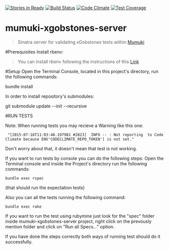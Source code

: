 
[![Stories in Ready](https://badge.waffle.io/mumuki/mumuki-xgobstones-server.png?label=ready&title=Ready)](https://waffle.io/mumuki/mumuki-xgobstones-server)
[![Build Status](https://travis-ci.org/mumuki/mumuki-xgobstones-server.svg?branch=master)](https://travis-ci.org/mumuki/mumuki-xgobstones-server)
[![Code Climate](https://codeclimate.com/github/mumuki/mumuki-xgobstones-server/badges/gpa.svg)](https://codeclimate.com/github/mumuki/mumuki-xgobstones-server)
[![Test Coverage](https://codeclimate.com/github/mumuki/mumuki-xgobstones-server/badges/coverage.svg)](https://codeclimate.com/github/mumuki/mumuki-xgobstones-server/coverage)

# mumuki-xgobstones-server
> Sinatra server for validating xGobstones tests within [Mumuki](http://github.com/mumuki)

#Prerequisites
  Install rbenv:
    
>You can install rbenv following the instructions of this [Link](http://uqbar-wiki.org/index.php?title=Gu%C3%ADa_de_Instalaci%C3%B3n_de_Ruby)

#Setup
 Open  the Terminal Console, located in this project's
 directory, run the following commands: 
  
  bundle install
  
In order to install repository's submodules:
  
  git submodule update --init --recursive 


#RUN TESTS

Note: When running tests you may recieve a Warning like this one:

` "[2015-07-16T11:03:48.197981 #2823]  INFO -- : Not reporting  to Code Climate because ENV'CODECLIMATE_REPO_TOKEN'] is not set."`
 
  Don't worry about that, it doesn't mean that test is not working. 
  

If you want to run tests by console you can do the following steps:
  Open the Terminal console and inside the Project's directory    run the following commands:
     
    bundle exec rspec 

(that should run the expectation tests) 
  
Also you can all the tests running the following command:

    bundle exec rake 

If you want to run the test using rubymine just look for the "spec"     folder inside mumuki-xgobstones-server project, right click on the       prevously mention folder and click on "Run all Specs..." option.
  
If you have done the steps correctly both ways of running test should do it successfully.
    
